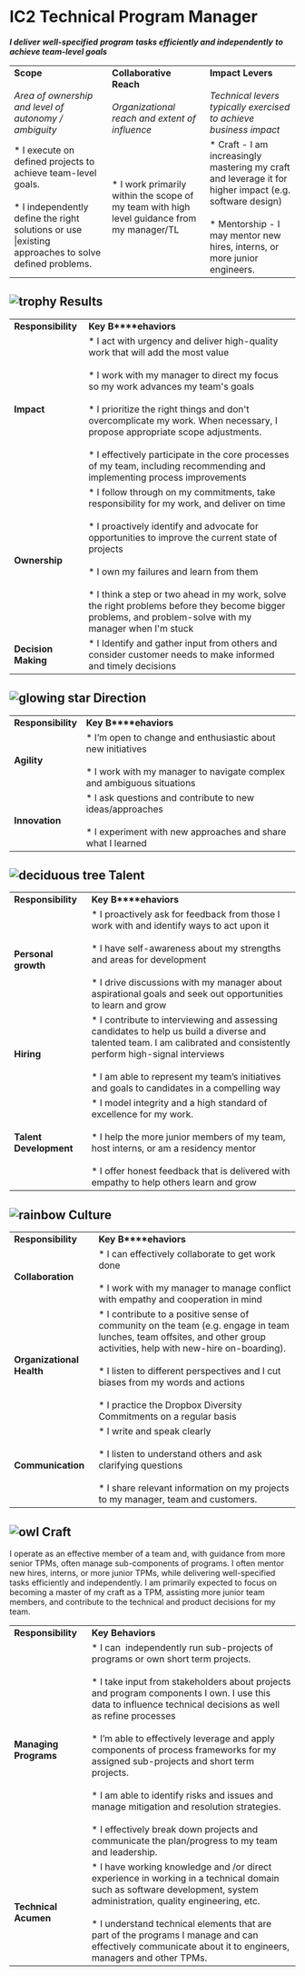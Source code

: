  # IC2 Technical Program Manager

**_I deliver_** **_well-specified_** **_program_** **_tasks efficiently and independently_** **_to_** **_achieve team-level goals_**

|     |     |     |
| --- | --- | --- |
| **Scope**<br><br>_Area of ownership and level of autonomy / ambiguity_ | **Collaborative**  **Reach**<br><br>_Organizational reach and extent of influence_ | **Impact Levers**<br><br>_Technical levers typically exercised to achieve business impact_ |
| * I execute on defined projects to achieve team-level goals.<br><br>* I independently define the right solutions or use \|existing approaches to solve defined problems. | * I work primarily within the scope of my team with high level guidance from my manager/TL | * Craft - I am increasingly mastering my craft and leverage it for higher impact  (e.g. software design)<br><br>* Mentorship - I  may mentor new hires, interns, or more junior engineers. |

![trophy](https://paper.dropboxstatic.com/static/img/ace/emoji/1f3c6.png?version=6.0.0 "trophy")  Results
---------------------------------------------------------------------------------------------------------

|     |     |
| --- | --- |
| **Responsibility** | **Key** **B****ehaviors** |
| **Impact** | * I act with urgency and deliver high-quality work that will add the most value<br><br>* I work with my manager to direct my focus so my work advances my team's goals<br><br>* I prioritize the right things and don't overcomplicate my work. When necessary, I  propose appropriate scope adjustments.<br><br>* I effectively participate in the core processes of my team, including recommending and implementing process improvements |
| **Ownership** | * I follow through on my commitments, take responsibility for my work, and deliver on time<br><br>* I proactively identify and advocate for opportunities to improve the current state of projects<br><br>* I own my failures and learn from them<br><br>* I think a step or two ahead in my work, solve the right problems before they become bigger problems, and problem-solve with my manager when I'm stuck |
| **Decision Making** | * I Identify and gather input from others and consider customer needs to make informed and timely decisions |

![glowing star](https://paper.dropboxstatic.com/static/img/ace/emoji/1f31f.png?version=6.0.0 "glowing star")  Direction
-----------------------------------------------------------------------------------------------------------------------

|     |     |
| --- | --- |
| **Responsibility** | **Key** **B****ehaviors** |
| **Agility** | * I’m open to change and enthusiastic about new initiatives<br><br>* I work with my manager to navigate complex and ambiguous situations |
| **Innovation** | * I ask questions and contribute to new ideas/approaches<br><br>* I experiment with new approaches and share what I learned |

![deciduous tree](https://paper.dropboxstatic.com/static/img/ace/emoji/1f333.png?version=6.0.0 "deciduous tree")  Talent
------------------------------------------------------------------------------------------------------------------------

|     |     |
| --- | --- |
| **Responsibility** | **Key** **B****ehaviors** |
| **Personal growth** | * I proactively ask for feedback from those I work with and identify ways to act upon it<br><br>* I have self-awareness about my strengths and areas for development<br><br>* I drive discussions with my manager about aspirational goals and seek out opportunities to learn and grow |
| **Hiring** | * I contribute to interviewing and assessing candidates to help us build a diverse and talented team. I am calibrated and consistently perform high-signal interviews<br><br>* I am able to represent my team’s initiatives and goals to candidates in a compelling way |
| **Talent Development** | * I model integrity and a high standard of excellence for my work.<br><br>* I help the more junior members of  my team, host interns, or am a residency mentor<br><br>* I offer honest feedback that is delivered with empathy to help others learn and grow |

![rainbow](https://paper.dropboxstatic.com/static/img/ace/emoji/1f308.png?version=6.0.0 "rainbow")  Culture
-----------------------------------------------------------------------------------------------------------

|     |     |
| --- | --- |
| **Responsibility** | **Key** **B****ehaviors** |
| **Collaboration** | * I can effectively collaborate to get work done<br><br>* I work with my manager to manage conflict with empathy and cooperation in mind |
| **Organizational Health** | * I contribute to a positive sense of community on the team  (e.g. engage in team lunches, team offsites, and other group activities, help with new-hire on-boarding).<br><br>* I listen to different perspectives and I cut biases from my words and actions <br><br>* I practice the Dropbox Diversity Commitments on a regular basis |
| **Communication** | * I write and speak clearly<br><br>* I listen to understand others and ask clarifying questions<br><br>* I share relevant information on my projects  to my manager, team and customers. |

![owl](https://paper.dropboxstatic.com/static/img/ace/emoji/1f989.png?version=6.0.0 "owl") Craft
------------------------------------------------------------------------------------------------

I operate as an effective member of a team and, with guidance from more senior TPMs, often manage sub-components of programs. I often mentor new hires, interns, or more junior TPMs, while delivering well-specified tasks efficiently and independently. I am primarily expected to focus on becoming a master of my craft as a TPM, assisting more junior team members, and contribute to the technical and product decisions for my team.

|     |     |
| --- | --- |
| **Responsibility** | **Key Behaviors** |
| **Managing Programs** | * I can  independently run sub-projects of programs or own short term projects.<br><br>* I take input from stakeholders about projects and program components I own. I use this data to influence technical decisions as well as refine processes<br><br>* I’m able to effectively leverage and apply components of process frameworks for my assigned sub-projects and short term projects.<br><br>* I am able to identify risks and issues and manage mitigation and resolution strategies.<br><br>* I effectively break down projects and communicate the plan/progress to my team and leadership. |
| **Technical Acumen** | * I have working knowledge and /or direct experience in working in a technical domain such as software development, system administration, quality engineering, etc.<br><br>* I understand technical elements that are part of the programs  I manage and can effectively communicate about it to engineers, managers and other TPMs. |
